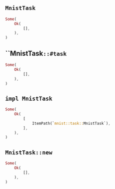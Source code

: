 ## `MnistTask`

```rust
Some(
    Ok(
        [],
    ),
)
```

## ``MnistTask`::#task`

```rust
Some(
    Ok(
        [],
    ),
)
```

## `impl MnistTask`

```rust
Some(
    Ok(
        [
            ItemPath(`mnist::task::MnistTask`),
        ],
    ),
)
```

## `MnistTask::new`

```rust
Some(
    Ok(
        [],
    ),
)
```

